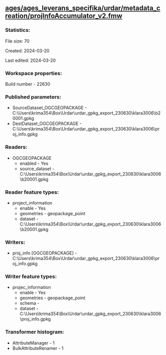 ﻿## [ages/ages_leverans_specifika/urdar/metadata_creation/projInfoAccumulator_v2.fmw](https://github.com/kicki58/kix_working_dir/blob/master/ages/ages_leverans_specifika/urdar/metadata_creation/projInfoAccumulator_v2.fmw)

### Statistics:
File size: 70

Created: 2024-03-20

Last edited: 2024-03-20


### Workspace properties:
Build number    - 22630

### Published parameters:
*  SourceDataset_OGCGEOPACKAGE    -   C:\Users\krima354\Box\Urdar\urdar_gpkg_export_230630\klara3006\b20001.gpkg
*  DestDataset_OGCGEOPACKAGE    -   C:\Users\krima354\Box\Urdar\urdar_gpkg_export_230630\klara3006\proj_info.gpkg

### Readers:
*  OGCGEOPACKAGE
    * enabled    -  Yes
    * source_dataset    -   C:\Users\krima354\Box\Urdar\urdar_gpkg_export_230630\klara3006\b20001.gpkg

### Reader feature types:
*  project_information
    * enable - Yes
    * geometries - geopackage_point
    * dataset - C:\Users\krima354\Box\Urdar\urdar_gpkg_export_230630\klara3006\b20001.gpkg


### Writers:
*  proj_info [OGCGEOPACKAGE]    -   C:\Users\krima354\Box\Urdar\urdar_gpkg_export_230630\klara3006\proj_info.gpkg

### Writer feature types:
*  projec_information
    * enable - Yes
    * geometries - geopackage_point
    * schema - 
    * dataset - C:\Users\krima354\Box\Urdar\urdar_gpkg_export_230630\klara3006\proj_info.gpkg

### Transformer histogram:
*  AttributeManager    -   1
*  BulkAttributeRenamer    -   1


